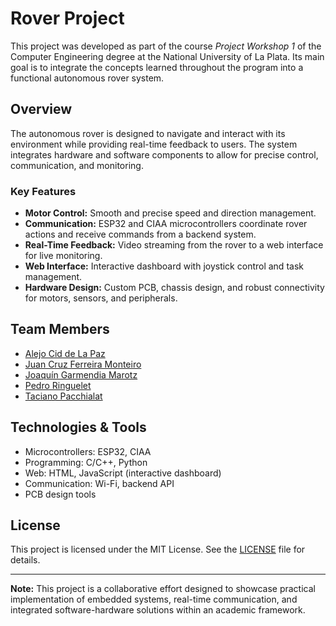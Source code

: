 # Rover Project

This project was developed as part of the course *Project Workshop 1* of the Computer Engineering degree at the National University of La Plata. Its main goal is to integrate the concepts learned throughout the program into a functional autonomous rover system.

## Overview

The autonomous rover is designed to navigate and interact with its environment while providing real-time feedback to users. The system integrates hardware and software components to allow for precise control, communication, and monitoring.

### Key Features

- **Motor Control:** Smooth and precise speed and direction management.
- **Communication:** ESP32 and CIAA microcontrollers coordinate rover actions and receive commands from a backend system.
- **Real-Time Feedback:** Video streaming from the rover to a web interface for live monitoring.
- **Web Interface:** Interactive dashboard with joystick control and task management.
- **Hardware Design:** Custom PCB, chassis design, and robust connectivity for motors, sensors, and peripherals.

## Team Members

- [Alejo Cid de La Paz](https://github.com/Alejo-Cid)
- [Juan Cruz Ferreira Monteiro](https://github.com/JuanCruzFerreiraM)
- [Joaquín Garmendia Marotz](https://github.com/JoacoGM)
- [Pedro Ringuelet](https://github.com/peter-ringuelet)
- [Taciano Pacchialat](https://github.com/taciano-pacchialat)

## Technologies & Tools

- Microcontrollers: ESP32, CIAA
- Programming: C/C++, Python
- Web: HTML, JavaScript (interactive dashboard)
- Communication: Wi-Fi, backend API
- PCB design tools

## License

This project is licensed under the MIT License. See the [LICENSE](LICENSE) file for details.

---

**Note:** This project is a collaborative effort designed to showcase practical implementation of embedded systems, real-time communication, and integrated software-hardware solutions within an academic framework.
